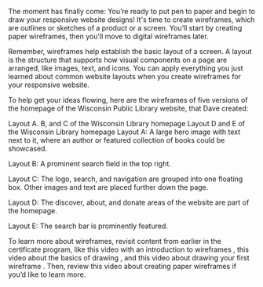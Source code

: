 The moment has finally come: You’re ready to put pen to paper and begin to draw your responsive website designs! It's time to create wireframes, which are outlines or sketches of a product or a screen. You’ll start by creating paper wireframes, then you'll move to digital wireframes later.

Remember, wireframes help establish the basic layout of a screen. A layout is the structure that supports how visual components on a page are arranged, like images, text, and icons. You can apply everything you just learned about common website layouts when you create wireframes for your responsive website. 

To help get your ideas flowing, here are the wireframes of five versions of the homepage of the Wisconsin Public Library website, that Dave created: 

Layout A. B, and C of the Wisconsin Library homepage
Layout D and E of the Wisconsin Library homepage
Layout A: A large hero image with text next to it, where an author or featured collection of books could be showcased. 

Layout B: A prominent search field in the top right.

Layout C: The logo, search, and navigation are grouped into one floating box. Other images and text are placed further down the page. 

Layout D: The discover, about, and donate areas of the website are part of the homepage.

Layout E: The search bar is prominently featured. 

To learn more about wireframes, revisit content from earlier in the certificate program, like this video with an 
introduction to wireframes
, this video about 
the basics of drawing
, and this video about 
drawing your first wireframe
. Then, review this video about 
creating paper wireframes
 if you’d like to learn more.

